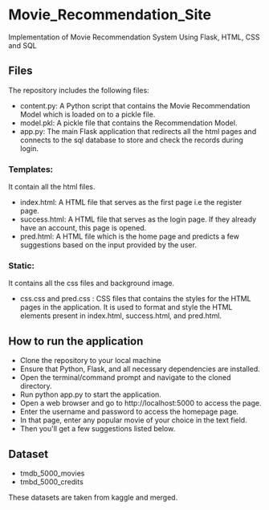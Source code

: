 # Movie_Recommendation_Site
Implementation of Movie Recommendation System Using Flask, HTML, CSS and SQL

## Files
The repository includes the following files:

* content.py: A Python script that contains the Movie Recommendation Model which is loaded on to a pickle file.
* model.pkl: A pickle file that contains the Recommendation Model.
* app.py: The main Flask application that redirects all the html pages and connects to the sql database to store and check the records during login.
### Templates:
It contain all the html files.
* index.html: A HTML file that serves as the first page i.e the register page.
* success.html: A HTML file that serves as the login page. If they already have an account, this page is opened.
* pred.html: A HTML file which is the home page and predicts a few suggestions based on the input provided by the user.
### Static:
It contains all the css files and background image.
   * css.css and pred.css : CSS files that contains the styles for the HTML pages in the application. It is used to format and style the HTML elements present in             index.html, success.html, and pred.html.


## How to run the application
* Clone the repository to your local machine
* Ensure that Python, Flask, and all necessary dependencies are installed.
* Open the terminal/command prompt and navigate to the cloned directory.
* Run python app.py to start the application.
* Open a web browser and go to http://localhost:5000 to access the page.
* Enter the username and password to access the homepage page.
* In that page, enter any popular movie of your choice in the text field.
* Then you'll get a few suggestions listed below.

## Dataset
* tmdb_5000_movies
* tmbd_5000_credits 

These datasets are taken from kaggle and merged.
